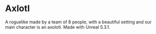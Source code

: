 # Axlotl
A roguelike made by a team of 8 people, with a beautiful setting and our main character is an axolotl. Made with Unreal 5.3.1.
